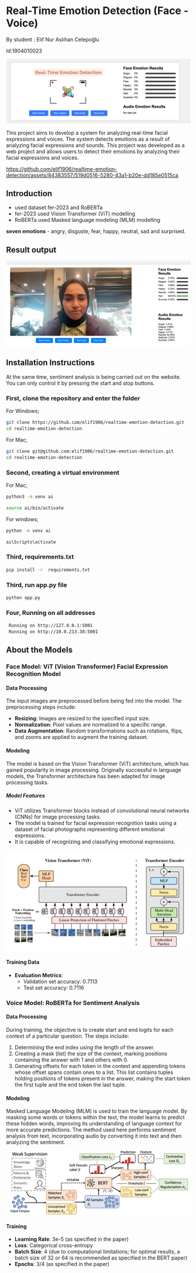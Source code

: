 # Real-Time Emotion Detection (Face - Voice)

By student : Elif Nur Aslıhan Celepoğlu

Id:1904010023

![Vision Transformer Model](image.png)



This project aims to develop a system for analyzing real-time facial expressions and voices. The system detects emotions as a result of analyzing facial expressions and sounds. 
This project was developed as a web project and allows users to detect their emotions by analyzing their facial expressions and voices.


https://github.com/elif1906/realtime-emotion-detection/assets/84383557/519d0516-5280-43a1-b20e-dd185e0515ca


## Introduction

- used dataset fer-2023 and RoBERTa
- fer-2023 used Vision Transformer (ViT) modelling
- RoBERTa used Masked language modeling (MLM) modelling

**seven emotions** - angry, disguste, fear, happy, neutral, sad and surprised.

## Result output 
![Vision Transformer Model](result.png)

## Installation Instructions

At the same time, sentiment analysis is being carried out on the website. You can only control it by pressing the start and stop buttons.

### First, clone the repository and enter the folder

For Windows;
```bash
git clone https://github.com/elif1906/realtime-emotion-detection.git
cd realtime-emotion-detection
```
 For Mac;
 ```bash
git clone git@github.com:elif1906/realtime-emotion-detection.git
cd realtime-emotion-detection
```
### Second, creating a virtual environment
For Mac;
```bash
python3 -m venv ai
```
```bash
source ai/bin/activate
```
For windows;
```bash
python -m venv ai
```
```bash
ai\Scripts\activate
```
### Third, requirements.txt


```bash
pip install -r  requirements.txt
```

### Third, run app.py file
```bash
python app.py
```
### Four, Running on all addresses
```bash
 Running on http://127.0.0.1:5001
 Running on http://10.0.213.38:5001
```

## About the Models

### Face Model: ViT (Vision Transformer) Facial Expression Recognition Model

#### Data Processing
The input images are preprocessed before being fed into the model. The preprocessing steps include:

- **Resizing**: Images are resized to the specified input size.
- **Normalization**: Pixel values are normalized to a specific range.
- **Data Augmentation**: Random transformations such as rotations, flips, and zooms are applied to augment the training dataset.

#### Modeling
The model is based on the Vision Transformer (ViT) architecture, which has gained popularity in image processing. Originally successful in language models, the Transformer architecture has been adapted for image processing tasks.

##### Model Features
- ViT utilizes Transformer blocks instead of convolutional neural networks (CNNs) for image processing tasks.
- The model is trained for facial expression recognition tasks using a dataset of facial photographs representing different emotional expressions.
- It is capable of recognizing and classifying emotional expressions.

![Vision Transformer Model](vit.png)

#### Training Data
- **Evaluation Metrics**:
  - Validation set accuracy: 0.7113
  - Test set accuracy: 0.7116

### Voice Model: RoBERTa for Sentiment Analysis

#### Data Processing
During training, the objective is to create start and end logits for each context of a particular question. The steps include:

1. Determining the end index using the length of the answer.
2. Creating a mask (list) the size of the context, marking positions containing the answer with 1 and others with 0.
3. Generating offsets for each token in the context and appending tokens whose offset spans contain ones to a list. This list contains tuples holding positions of tokens present in the answer, making the start token the first tuple and the end token the last tuple.

#### Modeling
Masked Language Modeling (MLM) is used to train the language model. By masking some words or tokens within the text, the model learns to predict these hidden words, improving its understanding of language context for more accurate predictions. The method used here performs sentiment analysis from text, incorporating audio by converting it into text and then analyzing the sentiment.

![Masked Language Modeling](mlm.png)

#### Training
- **Learning Rate**: 3e-5 (as specified in the paper)
- **Loss**: Categorical cross-entropy
- **Batch Size**: 4 (due to computational limitations; for optimal results, a batch size of 32 or 64 is recommended as specified in the BERT paper)
- **Epochs**: 3/4 (as specified in the paper)





